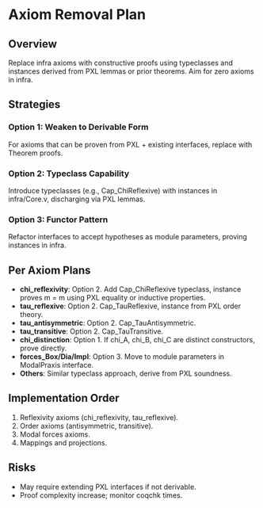 # Axiom Removal Plan

## Overview
Replace infra axioms with constructive proofs using typeclasses and instances derived from PXL lemmas or prior theorems. Aim for zero axioms in infra.

## Strategies

### Option 1: Weaken to Derivable Form
For axioms that can be proven from PXL + existing interfaces, replace with Theorem proofs.

### Option 2: Typeclass Capability
Introduce typeclasses (e.g., Cap_ChiReflexive) with instances in infra/Core.v, discharging via PXL lemmas.

### Option 3: Functor Pattern
Refactor interfaces to accept hypotheses as module parameters, proving instances in infra.

## Per Axiom Plans

- **chi_reflexivity**: Option 2. Add Cap_ChiReflexive typeclass, instance proves m = m using PXL equality or inductive properties.
- **tau_reflexive**: Option 2. Cap_TauReflexive, instance from PXL order theory.
- **tau_antisymmetric**: Option 2. Cap_TauAntisymmetric.
- **tau_transitive**: Option 2. Cap_TauTransitive.
- **chi_distinction**: Option 1. If chi_A, chi_B, chi_C are distinct constructors, prove directly.
- **forces_Box/Dia/Impl**: Option 3. Move to module parameters in ModalPraxis interface.
- **Others**: Similar typeclass approach, derive from PXL soundness.

## Implementation Order
1. Reflexivity axioms (chi_reflexivity, tau_reflexive).
2. Order axioms (antisymmetric, transitive).
3. Modal forces axioms.
4. Mappings and projections.

## Risks
- May require extending PXL interfaces if not derivable.
- Proof complexity increase; monitor coqchk times.
